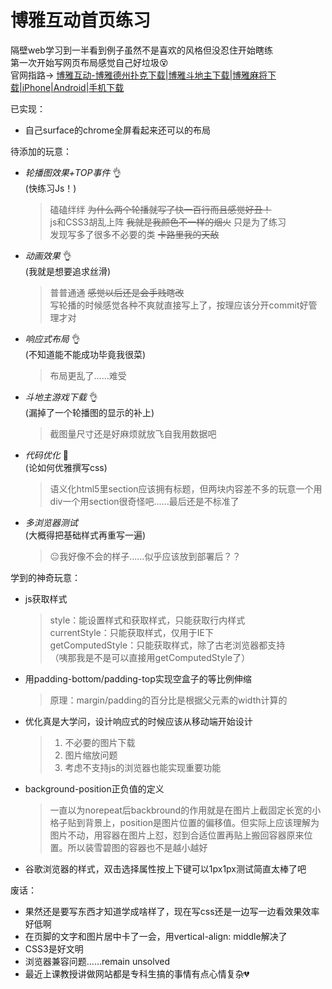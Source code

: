 
# 博雅互动首页练习

隔壁web学习到一半看到例子虽然不是喜欢的风格但没忍住开始瞎练  
第一次开始写网页布局感觉自己好垃圾:dizzy_face:  
官网指路-> [博雅互动-博雅德州扑克下载|博雅斗地主下载|博雅麻将下载|iPhone|Android|手机下载](http://www.boyaa.com/index.html)

已实现：
* 自己surface的chrome全屏看起来还可以的布局

待添加的玩意：
* _轮播图效果+TOP事件_  :ok_hand:  
 (快练习Js！)
    >磕磕绊绊 ~~为什么两个轮播就写了快一百行而且感觉好丑！~~  
    >js和CSS3胡乱上阵 ~~我就是我颜色不一样的烟火~~ 只是为了练习  
    >发现写多了很多不必要的类 ~~卡路里我的天敌~~
* _动画效果_    :ok_hand:  
 (我就是想要追求丝滑)
    >普普通通 ~~感觉以后还是会手贱瞎改~~   
    >写轮播的时候感觉各种不爽就直接写上了，按理应该分开commit好管理才对
* _响应式布局_  :ok_hand:   
 (不知道能不能成功毕竟我很菜)
    >布局更乱了……难受
* _斗地主游戏下载_  :ok_hand:  
 (漏掉了一个轮播图的显示的补上)
    >截图量尺寸还是好麻烦就放飞自我用数据吧
* _代码优化_    :walking:  
  (论如何优雅撰写css)
    >语义化html5里section应该拥有标题，但两块内容差不多的玩意一个用div一个用section很奇怪吧……最后还是不标准了
* _多浏览器测试_  
  (大概得把基础样式再重写一遍)
    >:neutral_face:我好像不会的样子……似乎应该放到部署后？？

学到的神奇玩意：
* js获取样式
  >style：能设置样式和获取样式，只能获取行内样式  
  >currentStyle：只能获取样式，仅用于IE下  
  >getComputedStyle：只能获取样式，除了古老浏览器都支持  
  >（咦那我是不是可以直接用getComputedStyle了）
* 用padding-bottom/padding-top实现空盒子的等比例伸缩
  >原理：margin/padding的百分比是根据父元素的width计算的
* 优化真是大学问，设计响应式的时候应该从移动端开始设计  
  >1. 不必要的图片下载
  >2. 图片缩放问题
  >3. 考虑不支持js的浏览器也能实现重要功能
* background-position正负值的定义
  >一直以为norepeat后backbround的作用就是在图片上截固定长宽的小格子贴到背景上，position是图片位置的偏移值。但实际上应该理解为图片不动，用容器在图片上怼，怼到合适位置再贴上搬回容器原来位置。所以装雪碧图的容器也不是越小越好
* 谷歌浏览器的样式，双击选择属性按上下键可以1px1px测试简直太棒了吧

废话：
* 果然还是要写东西才知道学成啥样了，现在写css还是一边写一边看效果效率好低啊
* 在页脚的文字和图片居中卡了一会，用vertical-align: middle解决了
* CSS3是好文明
* 浏览器兼容问题……remain unsolved
* 最近上课教授讲做网站都是专科生搞的事情有点心情复杂:broken_heart: